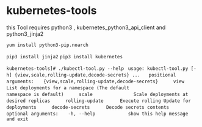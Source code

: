# kubernetes-tools

this Tool requires python3 , kubernetes_python3_api_client and python3_jinja2

 `yum install python3-pip.noarch`
 
 `pip3 install jinja2`
 `pip3 install kubernetes`


`kubernetes-tools]# ./kubectl-tool.py --help`
` usage: kubectl-tool.py [-h] {view,scale,rolling-update,decode-secrets} ...`
` `
` positional arguments:`
`   {view,scale,rolling-update,decode-secrets}`
`     view                List deployments for a namespace (The default`
`                         namespace is default)`
`     scale               Scale deployments at desired replicas`
`     rolling-update      Execute rolling Update for deployments`
`     decode-secrets      Decode secrets contents`
` `
` optional arguments:`
`   -h, --help            show this help message and exit`

